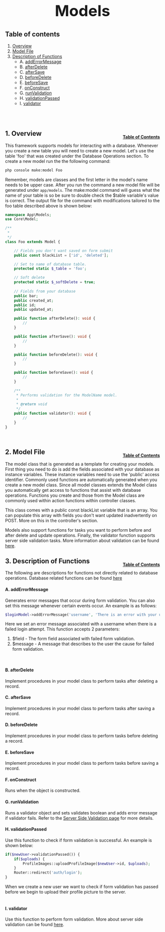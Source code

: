 <h1 style="font-size: 50px; text-align: center;">Models</h1>

## Table of contents
1. [Overview](#overview)
2. [Model File](#model-file)
3. [Description of Functions](#descriptions)
    * A. [addErrorMessage](#add-error-messaage)
    * B. [afterDelete](#after-delete)
    * C. [afterSave](#after-save)
    * D. [beforeDelete](#before-delete)
    * E. [beforeSave](#before-save)
    * F. [onConstruct](#on-construct)
    * G. [runValidation](#run-validation)
    * H. [validationPassed](#validation-passed)
    * I. [validator](#validator)
<br>
<br>

## 1. Overview <a id="overview"></a><span style="float: right; font-size: 14px; padding-top: 15px;">[Table of Contents](#table-of-contents)</span>
This framework supports models for interacting with a database. Whenever you create a new table you will need to create a new model. Let's use the table 'foo' that was created under the Database Operations section. To create a new model run the the following command:

```sh
php console make:model Foo
```

Remember, models are classes and the first letter in the model's name needs to be upper case. After you run the command a new model file will be generated under `app/models`. The make:model command will guess what the name of your table is so be sure to double check the $table variable's value is correct. The output file for the command with modifications tailored to the foo table described above is shown below:

```php
namespace App\Models;
use Core\Model;

/**
 * 
 */
class Foo extends Model {

    // Fields you don't want saved on form submit
    public const blackList = ['id', 'deleted'];

    // Set to name of database table.
    protected static $_table = 'foo';

    // Soft delete
    protected static $_softDelete = true;
    
    // Fields from your database
    public bar;
    public created_at;
    public id;
    public updated_at;

    public function afterDelete(): void {
        //
    }

    public function afterSave(): void {
        //
    }

    public function beforeDelete(): void {
        //
    }

    public function beforeSave(): void {
        //
    }

    /**
     * Performs validation for the ModelName model.
     *
     * @return void
     */
    public function validator(): void {
        //
    }
}
```
<br>

## 2. Model File <a id="model-file"></a><span style="float: right; font-size: 14px; padding-top: 15px;">[Table of Contents](#table-of-contents)</span>
The model class that is generated as a template for creating your models. First thing you need to do is add the fields associated with your database as instance variables. These instance variables need to use the 'public' access identifier. Commonly used functions are automatically generated when you create a new model class. Since all model classes extends the Model class you automatically get access to functions that assist with database operations. Functions you create and those from the Model class are commonly used within action functions within controller classes.

This class comes with a public const blackList variable that is an array. You can populate this array with fields you don't want updated inadvertently on POST. More on this in the controller's section.

Models also support functions for tasks you want to perform before and after delete and update operations. Finally, the validator function supports server side validation tasks. More information about validation can be found [here](server_side_validation).
<br>

## 3. Description of Functions <a id="descriptions"></a><span style="float: right; font-size: 14px; padding-top: 15px;">[Table of Contents](#table-of-contents)</span>
The following are descriptions for functions not directly related to database operations.  Database related functions can be found [here](database_queries#models)
<br>

#### A. addErrorMessage <a id="add-error-message">
Generates error messages that occur during form validation.  You can also set this message whenever certain events occur.  An example is as follows:

```php
$loginModel->addErrorMessage('username', 'There is an error with your username or password.');
```

Here we set an error message associated with a username when there is a failed login attempt.  This function accepts 2 parameters:
1. $field - The form field associated with failed form validation.
2. $message - A message that describes to the user the cause for failed form validation.
<br>

#### B. afterDelete <a id="after-delete">
Implement procedures in your model class to perform tasks after deleting a record.
<br>

#### C. afterSave <a id="after-save">
Implement procedures in your model class to perform tasks after saving a record.
<br>

#### D. beforeDelete <a id="before-delete">
Implement procedures in your model class to perform tasks before deleting a record.
<br>

#### E. beforeSave <a id="before-save">
Implement procedures in your model class to perform tasks before saving a record.
<br>

#### F. onConstruct <a id="on-construct">
Runs when the object is constructed.
<br>

#### G. runValidation <a id="run-validation">
Runs a validator object and sets validates boolean and adds error message if validator fails.  Refer to the [Server Side Validation page](server_side_validation) for more details.
<br>

#### H. validationPassed <a id="validation-passed">
Use this function to check if form validation is successful.  An example is shown below:

```php
if($newUser->validationPassed()) {
    if($uploads) {
        ProfileImages::uploadProfileImage($newUser->id, $uploads);
    }
    Router::redirect('auth/login');
}
```

When we create a new user we want to check if form validation has passed before we begin to upload their profile picture to the server.  
<br>

#### I. validator <a id="validator">
Use this function to perform form validation.  More about server side validation can be found [here](server_side_validation).